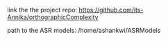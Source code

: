 
link the the project repo: https://github.com/its-Annika/orthographicComplexity

path to the ASR models: /home/ashankwi/ASRModels
